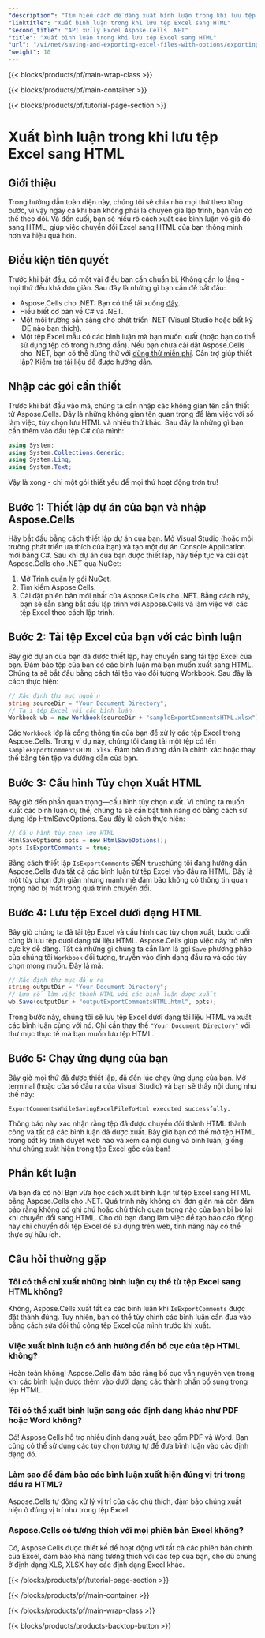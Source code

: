 ```yaml
---
"description": "Tìm hiểu cách dễ dàng xuất bình luận trong khi lưu tệp Excel sang HTML bằng Aspose.Cells cho .NET. Làm theo hướng dẫn từng bước này để lưu chú thích."
"linktitle": "Xuất bình luận trong khi lưu tệp Excel sang HTML"
"second_title": "API xử lý Excel Aspose.Cells .NET"
"title": "Xuất bình luận trong khi lưu tệp Excel sang HTML"
"url": "/vi/net/saving-and-exporting-excel-files-with-options/exporting-comments/"
"weight": 10
---
```


{{< blocks/products/pf/main-wrap-class >}}

{{< blocks/products/pf/main-container >}}

{{< blocks/products/pf/tutorial-page-section >}}

# Xuất bình luận trong khi lưu tệp Excel sang HTML

## Giới thiệu
Trong hướng dẫn toàn diện này, chúng tôi sẽ chia nhỏ mọi thứ theo từng bước, vì vậy ngay cả khi bạn không phải là chuyên gia lập trình, bạn vẫn có thể theo dõi. Và đến cuối, bạn sẽ hiểu rõ cách xuất các bình luận vô giá đó sang HTML, giúp việc chuyển đổi Excel sang HTML của bạn thông minh hơn và hiệu quả hơn.
## Điều kiện tiên quyết
Trước khi bắt đầu, có một vài điều bạn cần chuẩn bị. Không cần lo lắng - mọi thứ đều khá đơn giản. Sau đây là những gì bạn cần để bắt đầu:
- Aspose.Cells cho .NET: Bạn có thể tải xuống [đây](https://releases.aspose.com/cells/net/).
- Hiểu biết cơ bản về C# và .NET.
- Một môi trường sẵn sàng cho phát triển .NET (Visual Studio hoặc bất kỳ IDE nào bạn thích).
- Một tệp Excel mẫu có các bình luận mà bạn muốn xuất (hoặc bạn có thể sử dụng tệp có trong hướng dẫn).
Nếu bạn chưa cài đặt Aspose.Cells cho .NET, bạn có thể dùng thử với [dùng thử miễn phí](https://releases.aspose.com/). Cần trợ giúp thiết lập? Kiểm tra [tài liệu](https://reference.aspose.com/cells/net/) để được hướng dẫn.
## Nhập các gói cần thiết
Trước khi bắt đầu vào mã, chúng ta cần nhập các không gian tên cần thiết từ Aspose.Cells. Đây là những không gian tên quan trọng để làm việc với sổ làm việc, tùy chọn lưu HTML và nhiều thứ khác. Sau đây là những gì bạn cần thêm vào đầu tệp C# của mình:
```csharp
using System;
using System.Collections.Generic;
using System.Linq;
using System.Text;
```
Vậy là xong - chỉ một gói thiết yếu để mọi thứ hoạt động trơn tru!
## Bước 1: Thiết lập dự án của bạn và nhập Aspose.Cells
Hãy bắt đầu bằng cách thiết lập dự án của bạn. Mở Visual Studio (hoặc môi trường phát triển ưa thích của bạn) và tạo một dự án Console Application mới bằng C#. Sau khi dự án của bạn được thiết lập, hãy tiếp tục và cài đặt Aspose.Cells cho .NET qua NuGet:
1. Mở Trình quản lý gói NuGet.
2. Tìm kiếm Aspose.Cells.
3. Cài đặt phiên bản mới nhất của Aspose.Cells cho .NET.
Bằng cách này, bạn sẽ sẵn sàng bắt đầu lập trình với Aspose.Cells và làm việc với các tệp Excel theo cách lập trình.
## Bước 2: Tải tệp Excel của bạn với các bình luận
Bây giờ dự án của bạn đã được thiết lập, hãy chuyển sang tải tệp Excel của bạn. Đảm bảo tệp của bạn có các bình luận mà bạn muốn xuất sang HTML. Chúng ta sẽ bắt đầu bằng cách tải tệp vào đối tượng Workbook.
Sau đây là cách thực hiện:
```csharp
// Xác định thư mục nguồn
string sourceDir = "Your Document Directory";
// Tải tệp Excel với các bình luận
Workbook wb = new Workbook(sourceDir + "sampleExportCommentsHTML.xlsx");
```
Các `Workbook` lớp là cổng thông tin của bạn để xử lý các tệp Excel trong Aspose.Cells. Trong ví dụ này, chúng tôi đang tải một tệp có tên `sampleExportCommentsHTML.xlsx`. Đảm bảo đường dẫn là chính xác hoặc thay thế bằng tên tệp và đường dẫn của bạn.
## Bước 3: Cấu hình Tùy chọn Xuất HTML
Bây giờ đến phần quan trọng—cấu hình tùy chọn xuất. Vì chúng ta muốn xuất các bình luận cụ thể, chúng ta sẽ cần bật tính năng đó bằng cách sử dụng lớp HtmlSaveOptions.
Sau đây là cách thực hiện:
```csharp
// Cấu hình tùy chọn lưu HTML
HtmlSaveOptions opts = new HtmlSaveOptions();
opts.IsExportComments = true;
```
Bằng cách thiết lập `IsExportComments` ĐẾN `true`chúng tôi đang hướng dẫn Aspose.Cells đưa tất cả các bình luận từ tệp Excel vào đầu ra HTML. Đây là một tùy chọn đơn giản nhưng mạnh mẽ đảm bảo không có thông tin quan trọng nào bị mất trong quá trình chuyển đổi.
## Bước 4: Lưu tệp Excel dưới dạng HTML
Bây giờ chúng ta đã tải tệp Excel và cấu hình các tùy chọn xuất, bước cuối cùng là lưu tệp dưới dạng tài liệu HTML. Aspose.Cells giúp việc này trở nên cực kỳ dễ dàng. Tất cả những gì chúng ta cần làm là gọi `Save` phương pháp của chúng tôi `Workbook` đối tượng, truyền vào định dạng đầu ra và các tùy chọn mong muốn.
Đây là mã:
```csharp
// Xác định thư mục đầu ra
string outputDir = "Your Document Directory";
// Lưu sổ làm việc thành HTML với các bình luận được xuất
wb.Save(outputDir + "outputExportCommentsHTML.html", opts);
```
Trong bước này, chúng tôi sẽ lưu tệp Excel dưới dạng tài liệu HTML và xuất các bình luận cùng với nó. Chỉ cần thay thế `"Your Document Directory"` với thư mục thực tế mà bạn muốn lưu tệp HTML.
## Bước 5: Chạy ứng dụng của bạn
Bây giờ mọi thứ đã được thiết lập, đã đến lúc chạy ứng dụng của bạn. Mở terminal (hoặc cửa sổ đầu ra của Visual Studio) và bạn sẽ thấy nội dung như thế này:
```plaintext
ExportCommentsWhileSavingExcelFileToHtml executed successfully.
```
Thông báo này xác nhận rằng tệp đã được chuyển đổi thành HTML thành công và tất cả các bình luận đã được xuất. Bây giờ bạn có thể mở tệp HTML trong bất kỳ trình duyệt web nào và xem cả nội dung và bình luận, giống như chúng xuất hiện trong tệp Excel gốc của bạn!
## Phần kết luận
Và bạn đã có nó! Bạn vừa học cách xuất bình luận từ tệp Excel sang HTML bằng Aspose.Cells cho .NET. Quá trình này không chỉ đơn giản mà còn đảm bảo rằng không có ghi chú hoặc chú thích quan trọng nào của bạn bị bỏ lại khi chuyển đổi sang HTML. Cho dù bạn đang làm việc để tạo báo cáo động hay chỉ chuyển đổi tệp Excel để sử dụng trên web, tính năng này có thể thực sự hữu ích.
## Câu hỏi thường gặp
### Tôi có thể chỉ xuất những bình luận cụ thể từ tệp Excel sang HTML không?  
Không, Aspose.Cells xuất tất cả các bình luận khi `IsExportComments` được đặt thành đúng. Tuy nhiên, bạn có thể tùy chỉnh các bình luận cần đưa vào bằng cách sửa đổi thủ công tệp Excel của mình trước khi xuất.
### Việc xuất bình luận có ảnh hưởng đến bố cục của tệp HTML không?  
Hoàn toàn không! Aspose.Cells đảm bảo rằng bố cục vẫn nguyên vẹn trong khi các bình luận được thêm vào dưới dạng các thành phần bổ sung trong tệp HTML.
### Tôi có thể xuất bình luận sang các định dạng khác như PDF hoặc Word không?  
Có! Aspose.Cells hỗ trợ nhiều định dạng xuất, bao gồm PDF và Word. Bạn cũng có thể sử dụng các tùy chọn tương tự để đưa bình luận vào các định dạng đó.
### Làm sao để đảm bảo các bình luận xuất hiện đúng vị trí trong đầu ra HTML?  
Aspose.Cells tự động xử lý vị trí của các chú thích, đảm bảo chúng xuất hiện ở đúng vị trí như trong tệp Excel.
### Aspose.Cells có tương thích với mọi phiên bản Excel không?  
Có, Aspose.Cells được thiết kế để hoạt động với tất cả các phiên bản chính của Excel, đảm bảo khả năng tương thích với các tệp của bạn, cho dù chúng ở định dạng XLS, XLSX hay các định dạng Excel khác.

{{< /blocks/products/pf/tutorial-page-section >}}

{{< /blocks/products/pf/main-container >}}

{{< /blocks/products/pf/main-wrap-class >}}

{{< blocks/products/products-backtop-button >}}
